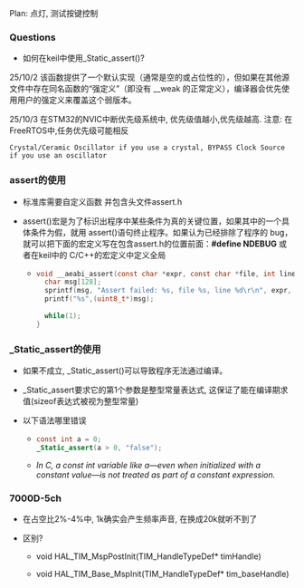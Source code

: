 Plan:	点灯, 测试按键控制



### Questions

+   如何在keil中使用_Static_assert()?




25/10/2
	该函数提供了一个默认实现（通常是空的或占位性的），但如果在其他源文件中存在同名函数的“强定义”（即没有 __weak 的正常定义），编译器会优先使用用户的强定义来覆盖这个弱版本。

25/10/3
	在STM32的NVIC中断优先级系统中, 优先级值越小,优先级越高.
	注意: 在FreeRTOS中,任务优先级可能相反

	Crystal/Ceramic Oscillator if you use a crystal, BYPASS Clock Source if you use an oscillator





### **assert的使用**

+   标准库需要自定义函数  并包含头文件assert.h  

+   assert()宏是为了标识出程序中某些条件为真的关键位置，如果其中的一个具体条件为假，就用 assert()语句终止程序。如果认为已经排除了程序的 bug，就可以把下面的宏定义写在包含assert.h的位置前面：**#define NDEBUG** 或者在keil中的 C/C++的宏定义中定义全局

    +   ```c
        void __aeabi_assert(const char *expr, const char *file, int line) {
          char msg[128];
          sprintf(msg, "Assert failed: %s, file %s, line %d\r\n", expr, file, line);
          printf("%s",(uint8_t*)msg);
          
          while(1);
        }
        ```

         

### _Static_assert的使用

+   如果不成立, _Static_assert()可以导致程序无法通过编译。
+   _Static_assert要求它的第1个参数是整型常量表达式, 这保证了能在编译期求值(sizeof表达式被视为整型常量)

+   以下语法哪里错误

    +   ```c
        const int a = 0;
        _Static_assert(a > 0, "false");
        ```

    +   *In C, a const int variable like a—even when initialized with a constant value—is not treated as part of a constant expression.*





### 7000D-5ch

+   在占空比2%-4%中, 1k确实会产生频率声音, 在换成20k就听不到了

+   区别?

    +   void HAL_TIM_MspPostInit(TIM_HandleTypeDef* timHandle)

    +   void HAL_TIM_Base_MspInit(TIM_HandleTypeDef* tim_baseHandle)